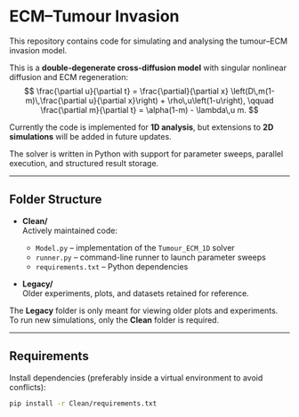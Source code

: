 # ECM–Tumour Invasion

This repository contains code for simulating and analysing the tumour–ECM invasion model.  

This is a **double-degenerate cross-diffusion model** with singular nonlinear diffusion and ECM regeneration:
$$
\frac{\partial u}{\partial t} = \frac{\partial}{\partial x} \left(D\,m(1-m)\,\frac{\partial u}{\partial x}\right) + \rho\,u\left(1-u\right),
\qquad
\frac{\partial m}{\partial t} = \alpha(1-m) - \lambda\,u m.
$$

Currently the code is implemented for **1D analysis**, but extensions to **2D simulations** will be added in future updates.

The solver is written in Python with support for parameter sweeps, parallel execution, and structured result storage.  

---

## Folder Structure

- **Clean/**  
  Actively maintained code:
  - `Model.py` – implementation of the `Tumour_ECM_1D` solver  
  - `runner.py` – command-line runner to launch parameter sweeps  
  - `requirements.txt` – Python dependencies  

- **Legacy/**  
  Older experiments, plots, and datasets retained for reference.  

The **Legacy** folder is only meant for viewing older plots and experiments.  
To run new simulations, only the **Clean** folder is required.

---

## Requirements

Install dependencies (preferably inside a virtual environment to avoid conflicts):

```bash
pip install -r Clean/requirements.txt
